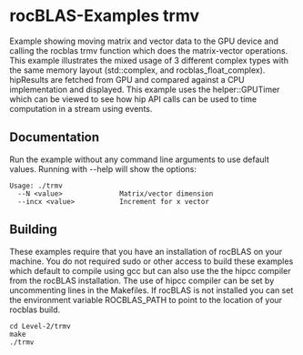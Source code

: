 # rocBLAS-Examples trmv
Example showing moving matrix and vector data to the GPU device and calling the rocblas trmv function which does the matrix-vector operations. This example illustrates the mixed usage of 3 different complex types with the same memory layout (std::complex<float>, and rocblas_float_complex). hipResults are fetched from GPU and compared against a CPU implementation and displayed.  This example uses the helper::GPUTimer which can be viewed to see how hip API calls can be used to time computation in a stream using events.

## Documentation
Run the example without any command line arguments to use default values.
Running with --help will show the options:

    Usage: ./trmv
      --N <value>              Matrix/vector dimension
      --incx <value>           Increment for x vector

## Building
These examples require that you have an installation of rocBLAS on your machine.  You do not required sudo or other access to build these examples which default to compile using gcc but can also use the the hipcc compiler from the rocBLAS installation.   The use of hipcc compiler can be set by uncommenting lines in the Makefiles.  If rocBLAS is not installed you can set the environment variable ROCBLAS_PATH to point to the location of your rocblas build.

    cd Level-2/trmv 
    make
    ./trmv
 
